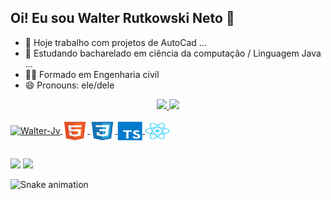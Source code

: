 ## Oi! Eu sou Walter Rutkowski Neto 👋


- 🔭 Hoje trabalho com projetos de AutoCad ...
- 🌱 Estudando bacharelado em ciência da computação / Linguagem Java ...
- 🐱‍👤 Formado em Engenharia civil
- 😄 Pronouns: ele/dele

<div align="center">
  <a href="https://github.com/WalterRN">
  <img height="160em" src="https://github-readme-stats.vercel.app/api?username=WalterRN&show_icons=true&theme=github_dark&include_all_commits=true&count_private=true"/>
  <img height="160em" src="https://github-readme-stats.vercel.app/api/top-langs/?username=WalterRN&layout=compact&langs_count=7&theme=github_dark"/>
</div>

  <div style="display: inline_block"><br>
  <img align="center" alt="Walter-Jv" height="30" width="40" src="https://cdn.jsdelivr.net/gh/devicons/devicon/icons/java/java-original.svg" />
  <img align="center" alt="Walter-HTML" height="30" width="40" src="https://raw.githubusercontent.com/devicons/devicon/master/icons/html5/html5-original.svg">
  <img align="center" alt="Walter-CSS" height="30" width="40" src="https://raw.githubusercontent.com/devicons/devicon/master/icons/css3/css3-original.svg">
  <img align="center" alt="Walter-Ts" height="30" width="40" src="https://raw.githubusercontent.com/devicons/devicon/master/icons/typescript/typescript-plain.svg">
  <img align="center" alt="Walter-React" height="30" width="40" src="https://raw.githubusercontent.com/devicons/devicon/master/icons/react/react-original.svg">
  </div>
  
  ##

  
  <div> 
  
  <a href="https://www.linkedin.com/in/walter-rutkowski-neto-7374b7137" target="_blank"><img src="https://img.shields.io/badge/-LinkedIn-%230077B5?style=for-the-badge&logo=linkedin&logoColor=white" target="_blank"></a> 
    <a href = "mailto:walter.rutkowskineto@gmail.com"><img src="https://img.shields.io/badge/-Gmail-%23333?style=for-the-badge&logo=gmail&logoColor=white" target="_blank"></a> 
 
   ![Snake animation](https://github.com/WalterRN/WalterRN/blob/output/github-contribution-grid-snake.svg)

</div>
